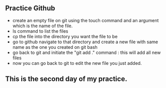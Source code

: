 ## Practice Github
* create an empty file on git using the touch command and an argument which is the name of the file.
* ls command to list the files
* cp the file into the directory you want the file to be
* go to github navigate to that directory and create a new file with same name as the one you created on git bash
* go back to git and initiate the "git add ." command : this will add all new files
* now you can go back to git to edit the new file you just added.


## This is the second day of my practice.
